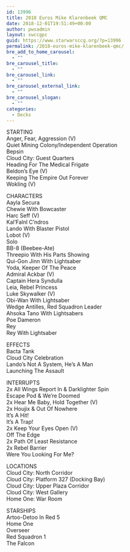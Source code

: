 ```yaml
---
id: 13996
title: 2018 Euros Mike Klarenbeek QMC
date: 2018-12-01T19:51:49+00:00
author: pwsadmin
layout: swccgpc
guid: https://www.starwarsccg.org/?p=13996
permalink: /2018-euros-mike-klarenbeek-qmc/
bre_add_to_home_carousel:
  - ""
bre_carousel_title:
  - ""
bre_carousel_link:
  - ""
bre_carousel_external_link:
  - ""
bre_carousel_slogan:
  - ""
categories:
  - Decks
---
```

STARTING  
Anger, Fear, Aggression (V)  
Quiet Mining Colony/Independent Operation  
Bepsin  
Cloud City: Guest Quarters  
Heading For The Medical Frigate  
Beldon&#8217;s Eye (V)  
Keeping The Empire Out Forever  
Wokling (V)

CHARACTERS  
Aayla Secura  
Chewie With Bowcaster  
Harc Seff (V)  
Kal&#8217;Falnl C&#8217;ndros  
Lando With Blaster Pistol  
Lobot (V)  
Solo  
BB-8 (Beebee-Ate)  
Threepio With His Parts Showing  
Qui-Gon Jinn With Lightsaber  
Yoda, Keeper Of The Peace  
Admiral Ackbar (V)  
Captain Hera Syndulla  
Leia, Rebel Princess  
Luke Skywalker (V)  
Obi-Wan With Lightsaber  
Wedge Antilles, Red Squadron Leader  
Ahsoka Tano With Lightsabers  
Poe Dameron  
Rey  
Rey With Lightsaber

EFFECTS  
Bacta Tank  
Cloud City Celebration  
Lando&#8217;s Not A System, He&#8217;s A Man  
Launching The Assault

INTERRUPTS  
2x All Wings Report In & Darklighter Spin  
Escape Pod & We&#8217;re Doomed  
2x Hear Me Baby, Hold Together (V)  
2x Houjix & Out Of Nowhere  
It&#8217;s A Hit!  
It&#8217;s A Trap!  
2x Keep Your Eyes Open (V)  
Off The Edge  
2x Path Of Least Resistance  
2x Rebel Barrier  
Were You Looking For Me?

LOCATIONS  
Cloud City: North Corridor  
Cloud City: Platform 327 (Docking Bay)  
Cloud City: Upper Plaza Corridor  
Cloud City: West Gallery  
Home One: War Room

STARSHIPS  
Artoo-Detoo In Red 5  
Home One  
Overseer  
Red Squadron 1  
The Falcon